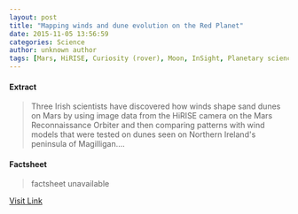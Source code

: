 ```yaml
---
layout: post
title: "Mapping winds and dune evolution on the Red Planet"
date: 2015-11-05 13:56:59
categories: Science
author: unknown author
tags: [Mars, HiRISE, Curiosity (rover), Moon, InSight, Planetary science, Outer space, Astronomy, Space science, Physical sciences, Solar System, Planets]
---
```



#### Extract
>Three Irish scientists have discovered how winds shape sand dunes on Mars by using image data from the HiRISE camera on the Mars Reconnaissance Orbiter and then comparing patterns with wind models that were tested on dunes seen on Northern Ireland's peninsula of Magilligan....

#### Factsheet
>factsheet unavailable

[Visit Link](http://phys.org/news/2015-11-dune-evolution-red-planet.html)


